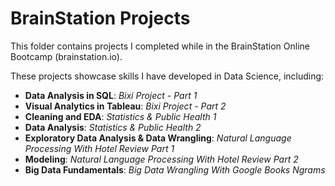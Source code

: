 # BrainStation Projects
This folder contains projects I completed while in the BrainStation Online Bootcamp (brainstation.io).

These projects showcase skills I have developed in Data Science, including:

- **Data Analysis in SQL**: *Bixi Project - Part 1*
- **Visual Analytics in Tableau**: *Bixi Project - Part 2*
- **Cleaning and EDA**: *Statistics & Public Health 1*
- **Data Analysis**: *Statistics & Public Health 2*
- **Exploratory Data Analysis & Data Wrangling**: *Natural Language Processing With Hotel Review Part 1*
- **Modeling**: *Natural Language Processing With Hotel Review Part 2*
- **Big Data Fundamentals**: *Big Data Wrangling With Google Books Ngrams*
